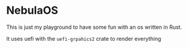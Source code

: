 # NebulaOS

This is just my playground to have some fun with an os written in Rust.

It uses uefi with the `uefi-grpahics2` crate to render everything